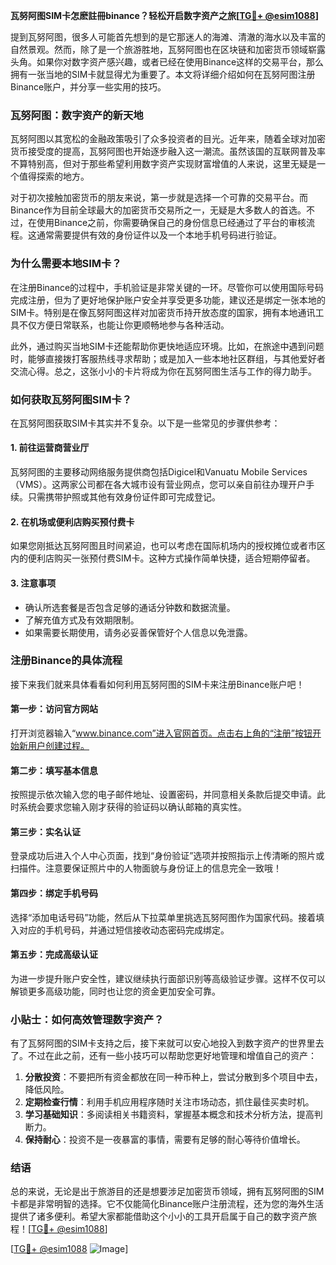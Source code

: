 **瓦努阿图SIM卡怎麽註冊binance？轻松开启数字资产之旅[[TG💪+ @esim1088](https://t.me/s/esim1088)]**

提到瓦努阿图，很多人可能首先想到的是它那迷人的海滩、清澈的海水以及丰富的自然景观。然而，除了是一个旅游胜地，瓦努阿图也在区块链和加密货币领域崭露头角。如果你对数字资产感兴趣，或者已经在使用Binance这样的交易平台，那么拥有一张当地的SIM卡就显得尤为重要了。本文将详细介绍如何在瓦努阿图注册Binance账户，并分享一些实用的技巧。

### 瓦努阿图：数字资产的新天地

瓦努阿图以其宽松的金融政策吸引了众多投资者的目光。近年来，随着全球对加密货币接受度的提高，瓦努阿图也开始逐步融入这一潮流。虽然该国的互联网普及率不算特别高，但对于那些希望利用数字资产实现财富增值的人来说，这里无疑是一个值得探索的地方。

对于初次接触加密货币的朋友来说，第一步就是选择一个可靠的交易平台。而Binance作为目前全球最大的加密货币交易所之一，无疑是大多数人的首选。不过，在使用Binance之前，你需要确保自己的身份信息已经通过了平台的审核流程。这通常需要提供有效的身份证件以及一个本地手机号码进行验证。

### 为什么需要本地SIM卡？

在注册Binance的过程中，手机验证是非常关键的一环。尽管你可以使用国际号码完成注册，但为了更好地保护账户安全并享受更多功能，建议还是绑定一张本地的SIM卡。特别是在像瓦努阿图这样对加密货币持开放态度的国家，拥有本地通讯工具不仅方便日常联系，也能让你更顺畅地参与各种活动。

此外，通过购买当地SIM卡还能帮助你更快地适应环境。比如，在旅途中遇到问题时，能够直接拨打客服热线寻求帮助；或是加入一些本地社区群组，与其他爱好者交流心得。总之，这张小小的卡片将成为你在瓦努阿图生活与工作的得力助手。

### 如何获取瓦努阿图SIM卡？

在瓦努阿图获取SIM卡其实并不复杂。以下是一些常见的步骤供参考：

#### 1. 前往运营商营业厅
瓦努阿图的主要移动网络服务提供商包括Digicel和Vanuatu Mobile Services（VMS）。这两家公司都在各大城市设有营业网点，您可以亲自前往办理开户手续。只需携带护照或其他有效身份证件即可完成登记。

#### 2. 在机场或便利店购买预付费卡
如果您刚抵达瓦努阿图且时间紧迫，也可以考虑在国际机场内的授权摊位或者市区内的便利店购买一张预付费SIM卡。这种方式操作简单快捷，适合短期停留者。

#### 3. 注意事项
- 确认所选套餐是否包含足够的通话分钟数和数据流量。
- 了解充值方式及有效期限制。
- 如果需要长期使用，请务必妥善保管好个人信息以免泄露。

### 注册Binance的具体流程

接下来我们就来具体看看如何利用瓦努阿图的SIM卡来注册Binance账户吧！

#### 第一步：访问官方网站
打开浏览器输入“www.binance.com”进入官网首页。点击右上角的“注册”按钮开始新用户创建过程。

#### 第二步：填写基本信息
按照提示依次输入您的电子邮件地址、设置密码，并同意相关条款后提交申请。此时系统会要求您输入刚才获得的验证码以确认邮箱的真实性。

#### 第三步：实名认证
登录成功后进入个人中心页面，找到“身份验证”选项并按照指示上传清晰的照片或扫描件。注意要保证照片中的人物面貌与身份证上的信息完全一致哦！

#### 第四步：绑定手机号码
选择“添加电话号码”功能，然后从下拉菜单里挑选瓦努阿图作为国家代码。接着填入对应的手机号码，并通过短信接收动态密码完成绑定。

#### 第五步：完成高级认证
为进一步提升账户安全性，建议继续执行面部识别等高级验证步骤。这样不仅可以解锁更多高级功能，同时也让您的资金更加安全可靠。

### 小贴士：如何高效管理数字资产？

有了瓦努阿图的SIM卡支持之后，接下来就可以安心地投入到数字资产的世界里去了。不过在此之前，还有一些小技巧可以帮助您更好地管理和增值自己的资产：

1. **分散投资**：不要把所有资金都放在同一种币种上，尝试分散到多个项目中去，降低风险。
2. **定期检查行情**：利用手机应用程序随时关注市场动态，抓住最佳买卖时机。
3. **学习基础知识**：多阅读相关书籍资料，掌握基本概念和技术分析方法，提高判断力。
4. **保持耐心**：投资不是一夜暴富的事情，需要有足够的耐心等待价值增长。

### 结语

总的来说，无论是出于旅游目的还是想要涉足加密货币领域，拥有瓦努阿图的SIM卡都是非常明智的选择。它不仅能简化Binance账户注册流程，还为您的海外生活提供了诸多便利。希望大家都能借助这个小小的工具开启属于自己的数字资产旅程！[[TG💪+ @esim1088](https://t.me/s/esim1088)]

[[TG💪+ @esim1088](https://t.me/s/esim1088) ![Image](https://i.postimg.cc/4NQfJmqS/Snipaste-2025-05-13-00-14-12.png)]